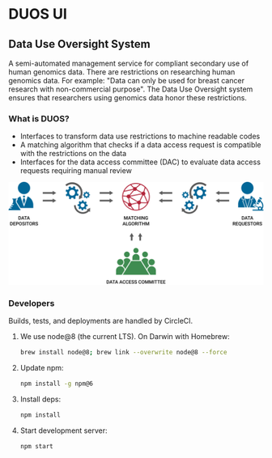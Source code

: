 # DUOS UI

## Data Use Oversight System
A semi-automated management service for compliant secondary use of human genomics data.
There are restrictions on researching human genomics data. For example: 
"Data can only be used for breast cancer research with non-commercial purpose".
The Data Use Oversight system ensures that researchers using genomics data honor these restrictions.

### What is DUOS?
* Interfaces to transform data use restrictions to machine readable codes
* A matching algorithm that checks if a data access request is compatible with the restrictions on the data
* Interfaces for the data access committee (DAC) to evaluate data access requests requiring manual review

![What is DUOS](https://github.com/DataBiosphere/duos-ui/blob/develop/public/images/what_is_duos.svg)

### Developers

Builds, tests, and deployments are handled by CircleCI.

1. We use node@8 (the current LTS). On Darwin with Homebrew:

    ```sh
    brew install node@8; brew link --overwrite node@8 --force
    ```
2. Update npm:

    ```sh
    npm install -g npm@6
    ```
3. Install deps:

    ```sh
    npm install
    ```
4. Start development server:

    ```sh
    npm start
    ```
